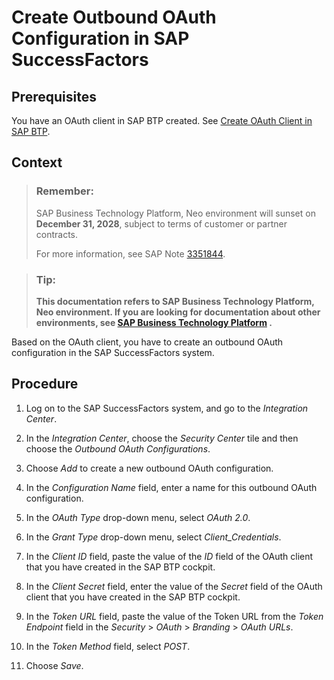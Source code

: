 <!-- loioc9546f46c5a842b5873c48e49598e3b3 -->

# Create Outbound OAuth Configuration in SAP SuccessFactors



<a name="loioc9546f46c5a842b5873c48e49598e3b3__prereq_spt_nly_kcb"/>

## Prerequisites

You have an OAuth client in SAP BTP created. See [Create OAuth Client in SAP BTP](create-oauth-client-in-sap-btp-67f43e2.md).



## Context

> ### Remember:  
> SAP Business Technology Platform, Neo environment will sunset on **December 31, 2028**, subject to terms of customer or partner contracts.
> 
> For more information, see SAP Note [3351844](https://me.sap.com/notes/3351844).

> ### Tip:  
> **This documentation refers to SAP Business Technology Platform, Neo environment. If you are looking for documentation about other environments, see [SAP Business Technology Platform](https://help.sap.com/docs/btp/sap-business-technology-platform/sap-business-technology-platform?version=Cloud) .**

Based on the OAuth client, you have to create an outbound OAuth configuration in the SAP SuccessFactors system.



## Procedure

1.  Log on to the SAP SuccessFactors system, and go to the *Integration Center*.

2.  In the *Integration Center*, choose the *Security Center* tile and then choose the *Outbound OAuth Configurations*.

3.  Choose *Add* to create a new outbound OAuth configuration.

4.  In the *Configuration Name* field, enter a name for this outbound OAuth configuration.

5.  In the *OAuth Type* drop-down menu, select *OAuth 2.0*.

6.  In the *Grant Type* drop-down menu, select *Client\_Credentials*.

7.  In the *Client ID* field, paste the value of the *ID* field of the OAuth client that you have created in the SAP BTP cockpit.

8.  In the *Client Secret* field, enter the value of the *Secret* field of the OAuth client that you have created in the SAP BTP cockpit.

9.  In the *Token URL* field, paste the value of the Token URL from the *Token Endpoint* field in the *Security* \> *OAuth* \> *Branding* \> *OAuth URLs*.

10. In the *Token Method* field, select *POST*.

11. Choose *Save*.



